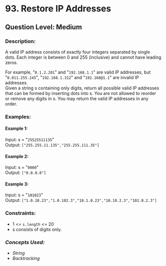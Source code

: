 # 93. Restore IP Addresses
## Question Level: Medium
### Description:
A valid IP address consists of exactly four integers separated by single dots. Each integer is between 0 and 255 (inclusive) and cannot have leading zeros.

For example, "`0.1.2.201`" and "`192.168.1.1`" are valid IP addresses, but "`0.011.255.245`", "`192.168.1.312`" and "`192.168@1.1`" are invalid IP addresses.<br>
Given a string s containing only digits, return all possible valid IP addresses that can be formed by inserting dots into s. You are not allowed to reorder or remove any digits in s. You may return the valid IP addresses in any order.

### Examples:
#### Example 1:

Input: s = "`25525511135`"<br>
Output: `["255.255.11.135","255.255.111.35"]`<br>
#### Example 2:

Input: s = "`0000`"<br>
Output: `["0.0.0.0"]`<br>
#### Example 3:

Input: s = "`101023`"<br>
Output: `["1.0.10.23","1.0.102.3","10.1.0.23","10.10.2.3","101.0.2.3"]`<br>


### Constraints:

- 1 <= `s.length` <= 20
- s consists of digits only.

### <i>Concepts Used:
- String
- Backtracking </i>